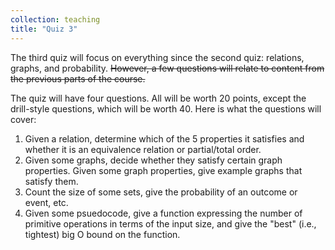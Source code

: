 ```yaml
---
collection: teaching
title: "Quiz 3"
---
```


The third quiz
will focus on everything since the second quiz: relations, graphs, and
probability. ~~However, a few questions will relate to content from the
previous parts of the course.~~

The quiz will have four questions. All will be  worth 20 points, except the drill-style
questions, which will be worth 40. Here is what the questions will cover:
1. Given a relation, determine which of the 5 properties it satisfies and whether
   it is an equivalence relation or partial/total order.
2. Given some graphs, decide whether they satisfy certain graph properties.
   Given some graph properties, give example graphs that satisfy them.
3. Count the size of some sets, give the probability of an outcome or event,
   etc.
4. Given some psuedocode, give a function expressing the number of primitive
   operations in terms of the input size, and give the "best" (i.e., tightest)
   big O bound on the function.
